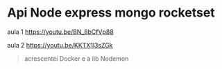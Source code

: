 # Api Node express mongo rocketset

aula 1 https://youtu.be/BN_8bCfVp88

aula 2 https://youtu.be/KKTX1l3sZGk

> acrescentei Docker e a lib Nodemon

